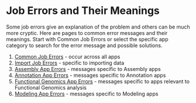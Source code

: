 # Job Errors and Their Meanings

Some job errors give an explanation of the problem and others can be much more cryptic. Here are pages to common error messages and their meanings. Start with Common Job Errors or select the specific app category to search for the error message and possible solutions. 

1. [Common Job Errors](common-job-errors-alt.md) - occur across all apps
2. [Import Job Errors](import-job-errors.md) - specific to importing data
3. [Assembly App Errors](annotation-app-errors.md) - messages specific to Assembly apps
4. [Annotation App Errors](annotation-app-errors-1.md) - messages specific to Annotation apps
5. [Functional Genomics App Errors](functional-genomics-app-errors.md) - messages specific to apps relevant to Functional Genomics analysis
6. [Modeling App Errors](modeling-app-errors.md) - messages specific to Modeling apps



